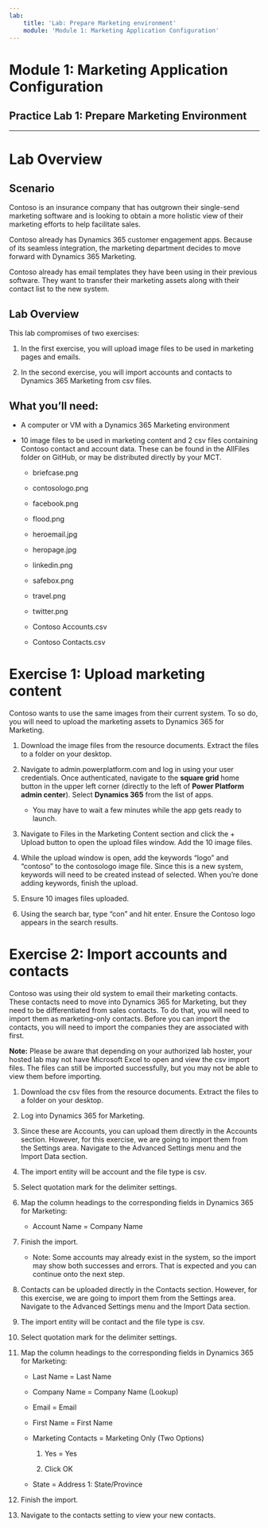 ```yaml
---
lab:
    title: 'Lab: Prepare Marketing environment'
    module: 'Module 1: Marketing Application Configuration'
---
```



# Module 1: Marketing Application Configuration
## Practice Lab 1: Prepare Marketing Environment 
----

Lab Overview
============

Scenario
--------

Contoso is an insurance company that has outgrown their single-send marketing
software and is looking to obtain a more holistic view of their marketing
efforts to help facilitate sales.

Contoso already has Dynamics 365 customer engagement apps. Because of its
seamless integration, the marketing department decides to move forward with
Dynamics 365 Marketing.

Contoso already has email templates they have been using in their previous
software. They want to transfer their marketing assets along with their contact
list to the new system.

Lab Overview
------------

This lab compromises of two exercises:

1.  In the first exercise, you will upload image files to be used in marketing
    pages and emails.

2.  In the second exercise, you will import accounts and contacts to Dynamics
    365 Marketing from csv files.

 What you’ll need:
------------------

-   A computer or VM with a Dynamics 365 Marketing environment

-   10 image files to be used in marketing content and 2 csv files containing
    Contoso contact and account data. These can be found in the AllFiles folder on GitHub, or may be distributed directly by your MCT.

    -   briefcase.png

    -   contosologo.png

    -   facebook.png

    -   flood.png

    -   heroemail.jpg

    -   heropage.jpg

    -   linkedin.png

    -   safebox.png

    -   travel.png

    -   twitter.png

    -   Contoso Accounts.csv

    -   Contoso Contacts.csv

Exercise 1: Upload marketing content 
=====================================

Contoso wants to use the same images from their current system. To so do, you
will need to upload the marketing assets to Dynamics 365 for Marketing.

1.  Download the image files from the resource documents. Extract the files to a
    folder on your desktop.

2.  Navigate to admin.powerplatform.com and log in using your user credentials. Once authenticated, navigate to the **square grid** home button in the upper left corner (directly to the left of **Power Platform admin center**). Select **Dynamics 365** from the list of apps. 
	- You may have to wait a few minutes while the app gets ready to launch. 

3.  Navigate to Files in the Marketing Content section and click the + Upload
    button to open the upload files window. Add the 10 image files.

4.  While the upload window is open, add the keywords “logo” and “contoso” to
    the contosologo image file. Since this is a new system, keywords will need
    to be created instead of selected. When you’re done adding keywords, finish
    the upload.

5.  Ensure 10 images files uploaded.

6.  Using the search bar, type “con” and hit enter. Ensure the Contoso logo
    appears in the search results.

Exercise 2: Import accounts and contacts
========================================

Contoso was using their old system to email their marketing contacts. These
contacts need to move into Dynamics 365 for Marketing, but they need to be
differentiated from sales contacts. To do that, you will need to import them as
marketing-only contacts. Before you can import the contacts, you will need to
import the companies they are associated with first.

**Note:** Please be aware that depending on your authorized lab hoster, your
hosted lab may not have Microsoft Excel to open and view the csv import files.
The files can still be imported successfully, but you may not be able to view
them before importing.

1.  Download the csv files from the resource documents. Extract the files to a
    folder on your desktop.

2.  Log into Dynamics 365 for Marketing.

3.  Since these are Accounts, you can upload them directly in the Accounts
    section. However, for this exercise, we are going to import them from the
    Settings area. Navigate to the Advanced Settings menu and the Import Data
    section.

4.  The import entity will be account and the file type is csv.

5.  Select quotation mark for the delimiter settings.

6.  Map the column headings to the corresponding fields in Dynamics 365 for
    Marketing:

    -  Account Name = Company Name

7.  Finish the import.

    -  Note: Some accounts may already exist in the system, so the import may
        show both successes and errors. That is expected and you can continue
        onto the next step.

8.  Contacts can be uploaded directly in the Contacts section. However, for this
    exercise, we are going to import them from the Settings area. Navigate to
    the Advanced Settings menu and the Import Data section.

9.  The import entity will be contact and the file type is csv.

10. Select quotation mark for the delimiter settings.

11. Map the column headings to the corresponding fields in Dynamics 365 for
    Marketing:
	- Last Name = Last Name

    -  Company Name = Company Name (Lookup)

    -  Email = Email

    -  First Name = First Name

    -  Marketing Contacts = Marketing Only (Two Options)

        1.  Yes = Yes

        2.  Click OK

    -  State = Address 1: State/Province

12. Finish the import.

13. Navigate to the contacts setting to view your new contacts.
